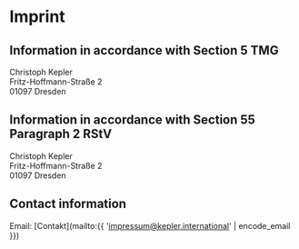 # Imprint

## Information in accordance with Section 5 TMG

Christoph Kepler  
Fritz-Hoffmann-Straße 2  
01097 Dresden

## Information in accordance with Section 55 Paragraph 2 RStV

Christoph Kepler  
Fritz-Hoffmann-Straße 2  
01097 Dresden

## Contact information

Email: [Contakt](mailto:{{ 'impressum@kepler.international' | encode_email }})
